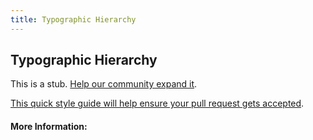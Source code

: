 ```yaml
---
title: Typographic Hierarchy
---
```


## Typographic Hierarchy

This is a stub. [Help our community expand it](https://github.com/freecodecamp/guides/tree/master/src/pages/articles/design/typography/typographic-hierarchy/index.md).

[This quick style guide will help ensure your pull request gets accepted](https://github.com/freeCodeCamp/guides/blob/master/README.md).

<!-- The article goes here, in GitHub-flavored Markdown. Feel free to add YouTube videos, images, and CodePen/JSBin embeds  -->

#### More Information:
<!-- Please add any articles you think might be helpful to read before writing the article -->


